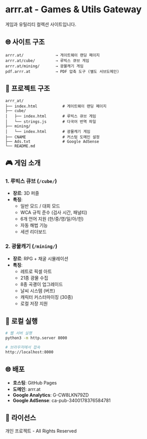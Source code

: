 # arrr.at - Games & Utils Gateway

게임과 유틸리티 컬렉션 사이트입니다.

## 🌐 사이트 구조

```
arrr.at/              → 게이트웨이 랜딩 페이지
arrr.at/cube/         → 루빅스 큐브 게임
arrr.at/mining/       → 광물캐기 게임
pdf.arrr.at           → PDF 압축 도구 (별도 서브도메인)
```

## 📁 프로젝트 구조

```
arrr_at/
├── index.html           # 게이트웨이 랜딩 페이지
├── cube/
│   ├── index.html       # 루빅스 큐브 게임
│   └── strings.js       # 다국어 번역 파일
├── mining/
│   └── index.html       # 광물캐기 게임
├── CNAME                # 커스텀 도메인 설정
├── Ads.txt              # Google AdSense
└── README.md
```

## 🎮 게임 소개

### 1. 루빅스 큐브 (`/cube/`)
- **장르**: 3D 퍼즐
- **특징**:
  - 일반 모드 / 대회 모드
  - WCA 규칙 준수 (검사 시간, 패널티)
  - 6개 언어 지원 (한/중/영/일/아/힌)
  - 자동 해법 기능
  - 세션 리더보드

### 2. 광물캐기 (`/mining/`)
- **장르**: RPG + 채굴 시뮬레이션
- **특징**:
  - 레트로 픽셀 아트
  - 21종 광물 수집
  - 8종 곡괭이 업그레이드
  - 날씨 시스템 (버프)
  - 캐릭터 커스터마이징 (30종)
  - 로컬 저장 지원

## 🚀 로컬 실행

```bash
# 웹 서버 실행
python3 -m http.server 8000

# 브라우저에서 접속
http://localhost:8000
```

## 🌐 배포

- **호스팅**: GitHub Pages
- **도메인**: arrr.at
- **Google Analytics**: G-CW8LKN79ZD
- **Google AdSense**: ca-pub-3400178376584781

## 📝 라이선스

개인 프로젝트 - All Rights Reserved

